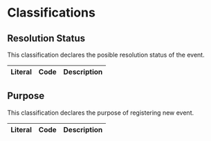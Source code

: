    
Classifications
===============

Resolution Status
----------------- 
This classification declares the posible resolution status of the event.

Literal                       | Code   | Description
------------------------------|--------|-------------------------------------------


Purpose
----------
This classification declares the purpose of registering new event.

Literal                       | Code   | Description
------------------------------|--------|-------------------------------------------


